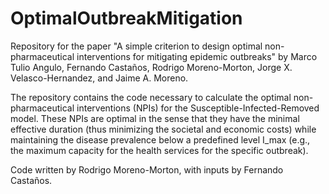 # OptimalOutbreakMitigation
Repository for the paper "A simple criterion to  design optimal  non-pharmaceutical interventions for mitigating epidemic outbreaks" by Marco Tulio Angulo, Fernando Castaños, Rodrigo Moreno-Morton, Jorge X. Velasco-Hernandez, and Jaime A. Moreno.

The repository contains the code necessary to calculate the optimal non-pharmaceutical interventions (NPIs) for the Susceptible-Infected-Removed model. These NPIs are optimal in the sense that they have the minimal effective duration (thus minimizing the societal and economic costs) while maintaining the disease prevalence below a predefined level I_max (e.g., the maximum capacity for the health services for the specific outbreak). 

Code written by Rodrigo Moreno-Morton, with inputs by Fernando Castaños.
